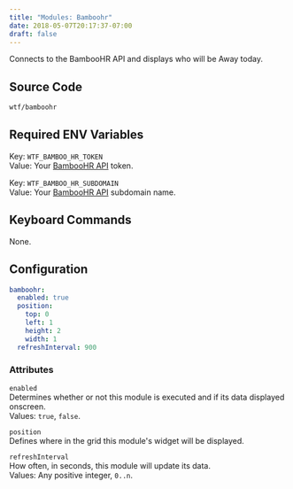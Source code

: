 ```yaml
---
title: "Modules: Bamboohr"
date: 2018-05-07T20:17:37-07:00
draft: false
---
```


Connects to the BambooHR API and displays who will be Away today.

## Source Code

```bash
wtf/bamboohr
```

## Required ENV Variables

<span class="caption">Key:</span> `WTF_BAMBOO_HR_TOKEN` <br />
<span class="caption">Value:</span> Your <a href="https://www.bamboohr.com/api/documentation/">BambooHR API</a> token.

<span class="caption">Key:</span> `WTF_BAMBOO_HR_SUBDOMAIN` <br />
<span class="caption">Value:</span> Your <a href="https://www.bamboohr.com/api/documentation/">BambooHR API</a> subdomain name.

## Keyboard Commands

None.

## Configuration

```yaml
bamboohr:
  enabled: true
  position:
    top: 0
    left: 1
    height: 2
    width: 1
  refreshInterval: 900
```

### Attributes

`enabled` <br />
Determines whether or not this module is executed and if its data displayed onscreen. <br />
Values: `true`, `false`.

`position` <br />
Defines where in the grid this module's widget will be displayed. <br />

`refreshInterval` <br />
How often, in seconds, this module will update its data. <br />
Values: Any positive integer, `0..n`.
